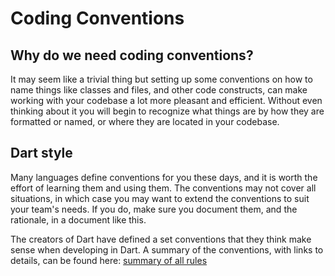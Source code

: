 # Coding Conventions
## Why do we need coding conventions?
It may seem like a trivial thing but setting up some conventions on how to name things like classes and files, and other code constructs, can make working with your codebase a lot more pleasant and efficient. Without even thinking about it you will begin to recognize what things are by how they are formatted or named, or where they are located in your codebase.

## Dart style
Many languages define conventions for you these days, and it is worth the effort of learning them and using them. The conventions may not cover all situations, in which case you may want to extend the conventions to suit your team's needs. If you do, make sure you document them, and the rationale, in a document like this. 

The creators of Dart have defined a set conventions that they think make sense when developing in Dart. A summary of the conventions, with links to details, can be found here: [summary of all rules](https://www.dartlang.org/guides/language/effective-dart#summary-of-all-rules)
